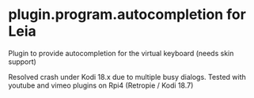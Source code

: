 # plugin.program.autocompletion for Leia 
Plugin to provide autocompletion for the virtual keyboard (needs skin support)



Resolved crash under Kodi 18.x due to multiple busy dialogs. Tested with youtube and vimeo plugins on Rpi4 (Retropie / Kodi 18.7)
